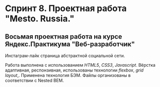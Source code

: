 # Спринт 8. Проектная работа "Mesto. Russia."
## Восьмая проектная работа на курсе Яндекс.Практикума "Веб-разработчик"

Инстаграм-лайк страница абстрактной социальной сети.

Работа выполнена с использованием *HTML5*, *CSS3*, *Javascript*.
Вёрстка адаптивная, респонзивная, использованы технологии *flexbox*, *grid layout*,.
Применена технология БЭМ. Файлы организованы в соответствии с Nested BEM.
